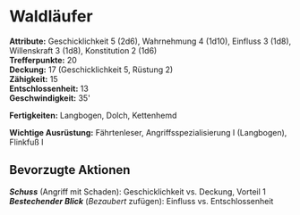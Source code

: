 # Waldläufer
**Attribute:** Geschicklichkeit 5 (2d6), Wahrnehmung 4 (1d10), Einfluss 3 (1d8), Willenskraft 3 (1d8), Konstitution 2 (1d6)  
**Trefferpunkte:** 20  
**Deckung:** 17 (Geschicklichkeit 5, Rüstung 2)  
**Zähigkeit:** 15  
**Entschlossenheit:** 13  
**Geschwindigkeit:** 35'  

**Fertigkeiten:** Langbogen, Dolch, Kettenhemd

**Wichtige Ausrüstung:** Fährtenleser, Angriffsspezialisierung I (Langbogen), Flinkfuß I

## Bevorzugte Aktionen
***Schuss*** (Angriff mit Schaden): Geschicklichkeit vs. Deckung, Vorteil 1
***Bestechender Blick*** (_Bezaubert_ zufügen): Einfluss vs. Entschlossenheit
